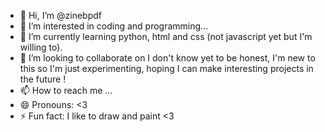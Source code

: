 - 👋 Hi, I’m @zinebpdf
- 👀 I’m interested in coding and programming...
- 🌱 I’m currently learning python, html and css (not javascript yet but I'm willing to).
- 💞️ I’m looking to collaborate on I don't know yet to be honest, I'm new to this so I'm just experimenting, hoping I can make interesting projects in the future ! 
- 📫 How to reach me ...
- 😄 Pronouns: <3
- ⚡ Fun fact: I like to draw and paint <3

<!---
zinebpdf/zinebpdf is a ✨ special ✨ repository because its `README.md` (this file) appears on your GitHub profile.
You can click the Preview link to take a look at your changes.
--->
